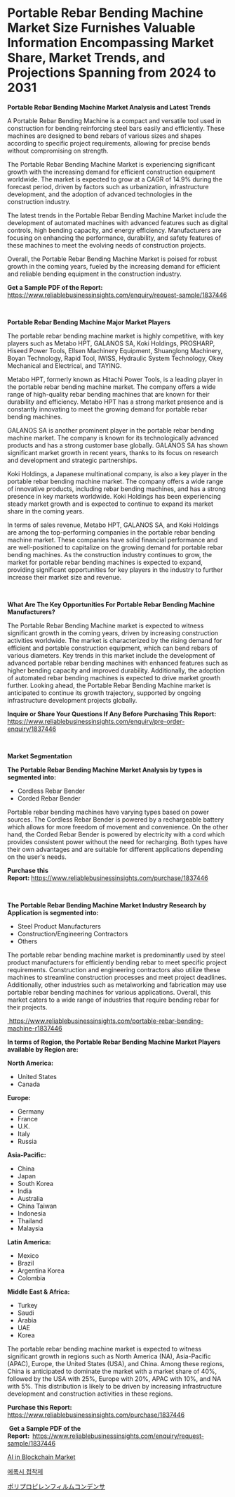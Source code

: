 <p><h1>Portable Rebar Bending Machine Market Size Furnishes Valuable Information Encompassing Market Share, Market Trends, and Projections Spanning from 2024 to 2031</h1></p><p><strong>Portable Rebar Bending Machine Market Analysis and Latest Trends</strong></p>
<p><p>A Portable Rebar Bending Machine is a compact and versatile tool used in construction for bending reinforcing steel bars easily and efficiently. These machines are designed to bend rebars of various sizes and shapes according to specific project requirements, allowing for precise bends without compromising on strength.</p><p>The Portable Rebar Bending Machine Market is experiencing significant growth with the increasing demand for efficient construction equipment worldwide. The market is expected to grow at a CAGR of 14.9% during the forecast period, driven by factors such as urbanization, infrastructure development, and the adoption of advanced technologies in the construction industry.</p><p>The latest trends in the Portable Rebar Bending Machine Market include the development of automated machines with advanced features such as digital controls, high bending capacity, and energy efficiency. Manufacturers are focusing on enhancing the performance, durability, and safety features of these machines to meet the evolving needs of construction projects.</p><p>Overall, the Portable Rebar Bending Machine Market is poised for robust growth in the coming years, fueled by the increasing demand for efficient and reliable bending equipment in the construction industry.</p></p>
<p><strong>Get a Sample PDF of the Report:&nbsp;</strong> <a href="https://www.reliablebusinessinsights.com/enquiry/request-sample/1837446">https://www.reliablebusinessinsights.com/enquiry/request-sample/1837446</a></p>
<p>&nbsp;</p>
<p><strong>Portable Rebar Bending Machine Major Market Players</strong></p>
<p><p>The portable rebar bending machine market is highly competitive, with key players such as Metabo HPT, GALANOS SA, Koki Holdings, PROSHARP, Hiseed Power Tools, Ellsen Machinery Equipment, Shuanglong Machinery, Boyan Technology, Rapid Tool, IWISS, Hydraulic System Technology, Okey Mechanical and Electrical, and TAYING.</p><p>Metabo HPT, formerly known as Hitachi Power Tools, is a leading player in the portable rebar bending machine market. The company offers a wide range of high-quality rebar bending machines that are known for their durability and efficiency. Metabo HPT has a strong market presence and is constantly innovating to meet the growing demand for portable rebar bending machines.</p><p>GALANOS SA is another prominent player in the portable rebar bending machine market. The company is known for its technologically advanced products and has a strong customer base globally. GALANOS SA has shown significant market growth in recent years, thanks to its focus on research and development and strategic partnerships.</p><p>Koki Holdings, a Japanese multinational company, is also a key player in the portable rebar bending machine market. The company offers a wide range of innovative products, including rebar bending machines, and has a strong presence in key markets worldwide. Koki Holdings has been experiencing steady market growth and is expected to continue to expand its market share in the coming years.</p><p>In terms of sales revenue, Metabo HPT, GALANOS SA, and Koki Holdings are among the top-performing companies in the portable rebar bending machine market. These companies have solid financial performance and are well-positioned to capitalize on the growing demand for portable rebar bending machines. As the construction industry continues to grow, the market for portable rebar bending machines is expected to expand, providing significant opportunities for key players in the industry to further increase their market size and revenue.</p></p>
<p>&nbsp;</p>
<p><strong>What Are The Key Opportunities For Portable Rebar Bending Machine Manufacturers?</strong></p>
<p><p>The Portable Rebar Bending Machine market is expected to witness significant growth in the coming years, driven by increasing construction activities worldwide. The market is characterized by the rising demand for efficient and portable construction equipment, which can bend rebars of various diameters. Key trends in this market include the development of advanced portable rebar bending machines with enhanced features such as higher bending capacity and improved durability. Additionally, the adoption of automated rebar bending machines is expected to drive market growth further. Looking ahead, the Portable Rebar Bending Machine market is anticipated to continue its growth trajectory, supported by ongoing infrastructure development projects globally.</p></p>
<p><strong>Inquire or Share Your Questions If Any Before Purchasing This Report:</strong> <a href="https://www.reliablebusinessinsights.com/enquiry/pre-order-enquiry/1837446">https://www.reliablebusinessinsights.com/enquiry/pre-order-enquiry/1837446</a></p>
<p>&nbsp;</p>
<p><strong>Market Segmentation</strong></p>
<p><strong>The Portable Rebar Bending Machine Market Analysis by types is segmented into:</strong></p>
<p><ul><li>Cordless Rebar Bender</li><li>Corded Rebar Bender</li></ul></p>
<p><p>Portable rebar bending machines have varying types based on power sources. The Cordless Rebar Bender is powered by a rechargeable battery which allows for more freedom of movement and convenience. On the other hand, the Corded Rebar Bender is powered by electricity with a cord which provides consistent power without the need for recharging. Both types have their own advantages and are suitable for different applications depending on the user's needs.</p></p>
<p><strong>Purchase this Report:&nbsp;</strong><a href="https://www.reliablebusinessinsights.com/purchase/1837446">https://www.reliablebusinessinsights.com/purchase/1837446</a></p>
<p>&nbsp;</p>
<p><strong>The Portable Rebar Bending Machine Market Industry Research by Application is segmented into:</strong></p>
<p><ul><li>Steel Product Manufacturers</li><li>Construction/Engineering Contractors</li><li>Others</li></ul></p>
<p><p>The portable rebar bending machine market is predominantly used by steel product manufacturers for efficiently bending rebar to meet specific project requirements. Construction and engineering contractors also utilize these machines to streamline construction processes and meet project deadlines. Additionally, other industries such as metalworking and fabrication may use portable rebar bending machines for various applications. Overall, this market caters to a wide range of industries that require bending rebar for their projects.</p></p>
<p><a href="https://www.reliablebusinessinsights.com/portable-rebar-bending-machine-r1837446">&nbsp;https://www.reliablebusinessinsights.com/portable-rebar-bending-machine-r1837446</a></p>
<p><strong>In terms of Region, the Portable Rebar Bending Machine Market Players available by Region are:</strong></p>
<p>
    <p> <strong> North America: </strong>
        <ul>
            <li>United States</li>
            <li>Canada</li>
        </ul>
        </p> 
    <p> <strong> Europe: </strong>
        <ul>
            <li>Germany</li>
            <li>France</li>
            <li>U.K.</li>
            <li>Italy</li>
            <li>Russia</li>
        </ul>
        </p> 
    <p> <strong> Asia-Pacific: </strong>
        <ul>
            <li>China</li>
            <li>Japan</li>
            <li>South Korea</li>
            <li>India</li>
            <li>Australia</li>
            <li>China Taiwan</li>
            <li>Indonesia</li>
            <li>Thailand</li>
            <li>Malaysia</li>
        </ul>
        </p> 
    <p> <strong> Latin America: </strong>
        <ul>
            <li>Mexico</li>
            <li>Brazil</li>
            <li>Argentina Korea</li>
            <li>Colombia</li>
        </ul>
        </p> 
    <p> <strong> Middle East & Africa: </strong>
        <ul>
            <li>Turkey</li>
            <li>Saudi</li>
            <li>Arabia</li>
            <li>UAE</li>
            <li>Korea</li>
        </ul>
    </p>
    </p>
<p><p>The portable rebar bending machine market is expected to witness significant growth in regions such as North America (NA), Asia-Pacific (APAC), Europe, the United States (USA), and China. Among these regions, China is anticipated to dominate the market with a market share of 40%, followed by the USA with 25%, Europe with 20%, APAC with 10%, and NA with 5%. This distribution is likely to be driven by increasing infrastructure development and construction activities in these regions.</p></p>
<p><strong>Purchase this Report: </strong><a href="https://www.reliablebusinessinsights.com/purchase/1837446">https://www.reliablebusinessinsights.com/purchase/1837446</a></p>
<p>&nbsp;<strong>Get a Sample PDF of the Report:&nbsp;&nbsp;</strong><a href="https://www.reliablebusinessinsights.com/enquiry/request-sample/1837446">https://www.reliablebusinessinsights.com/enquiry/request-sample/1837446</a></p>
<p><strong></strong></p>
<p><p><a href="https://view.publitas.com/reportprime-1/global-ai-in-blockchain-market-opportunities-and-forecast-for-period-from-2024-to-2031/">AI in Blockchain Market</a></p><p><a href="https://github.com/vss5505pa7z1p/Market-Research-Report-List-3/blob/main/406634047872.md">에폭시 접착제</a></p><p><a href="https://github.com/pepo3k/Market-Research-Report-List-3/blob/main/375026637257.md">ポリプロピレンフィルムコンデンサ</a></p></p>